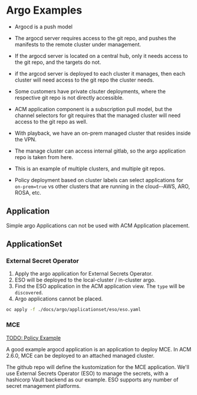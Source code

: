 # Argo Examples

* Argocd is a push model
* The argocd server requires access to the git repo, and pushes the manifests to the remote cluster under management.
* If the argocd server is located on a central hub, only it needs access to the git repo, and the targets do not.
* if the argcod server is deployed to each cluster it manages, then each cluster will need access to the git repo the cluster needs.
* Some customers have private clsuter deployments, where the respective git repo is not directly accessible.
* ACM application component is a subscription pull model, but the channel selectors for git requires that the managed cluster will need access to the git repo as well.

* With playback, we have an on-prem managed cluster that resides inside the VPN.
* The manage cluster can access internal gitlab, so the argo application repo is taken from here.
* This is an example of multiple clusters, and multiple git repos.
* Policy deployment based on cluster labels can select applications for `on-prem=true` vs other clusters that are running in the cloud--AWS, ARO, ROSA, etc.

## Application

Simple argo Applications can not be used with ACM Application placement.

## ApplicationSet

### External Secret Operator

1. Apply the argo application for External Secrets Operator.
2. ESO will be deployed to the local-cluster / in-cluster argo.
3. Find the ESO application in the ACM application view. The `type` will be `discovered`.
4. Argo applications cannot be placed.

```bash
oc apply -f ./docs/argo/applicationset/eso/eso.yaml
```

### MCE

[TODO: Policy Example]()

A good example argocd application is an application to deploy MCE. In ACM 2.6.0, MCE can be deployed to an attached managed cluster.

The github repo will define the kustomization for the MCE application. We'll use External Secrets Operator (ESO) to manage the secrets, with a hashicorp Vault backend as our example. ESO supports any number of secret management platforms.
